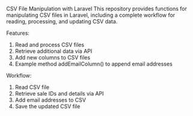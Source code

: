 CSV File Manipulation with Laravel
This repository provides functions for manipulating CSV files in Laravel, including a complete workflow for reading, processing, and updating CSV data.

Features:
1. Read and process CSV files
2. Retrieve additional data via API
3. Add new columns to CSV files
4. Example method addEmailColumn() to append email addresses

Workflow:
1. Read CSV file
2. Retrieve sale IDs and details via API
3. Add email addresses to CSV
4. Save the updated CSV file
